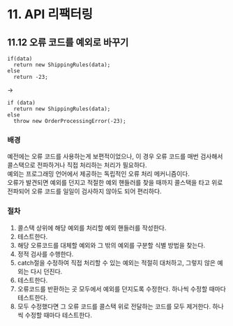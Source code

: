 # 11. API 리팩터링
## 11.12 오류 코드를 예외로 바꾸기
```JS
if(data) 
  return new ShippingRules(data); 
else 
  return -23;

```
->
```JS
if (data) 
  return new ShippingRules(data); 
else 
  throw new OrderProcessingError(-23);
```

### 배경
예전에는 오류 코드를 사용하는게 보편적이었으나, 이 경우 오류 코드를 매번 검사해서 콜스택으로 전파하거나 직접 처리하는 처리가 필요하다.  
예외는 프로그래밍 언어에서 제공하는 독립적인 오류 처리 메커니즘이다.    
오류가 발견되면 예외를 던지고 적절한 예외 핸들러를 찾을 때까지 콜스택을 타고 위로 전파되어 오류 코드를 일일이 검사하지 않아도 되어 편리하다.

### 절차
1. 콜스택 상위에 해당 예외를 처리할 예외 핸들러를 작성한다.
2. 테스트한다.
3. 해당 오류코드를 대체할 예외와 그 밖의 예외를 구분할 식별 방법을 찾는다.
4. 정적 검사를 수행한다.
5. catch절을 수정하여 직접 처리할 수 있는 예외는 적절히 대처하고, 그렇지 않은 예외는 다시 던진다.
6. 테스트한다.
7. 오류코드를 반환하는 곳 모두에서 예외를 던지도록 수정한다. 하나씩 수정할 때마다 테스트한다.
8. 모두 수정했다면 그 오류 코드를 콜스택 위로 전달하는 코드를 모두 제거한다. 하나씩 수정할 때마다 테스트한다.
